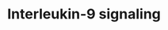 ---
annotations:
- id: PW:0000909
  parent: signaling pathway
  type: Pathway Ontology
  value: interleukin-9 signaling pathway
authors:
- ReactomeTeam
- DeSl
description: 'Interleukin 9  (IL9) binds interleukin 9 receptor  a chain (IL9R) and
  the interleukin 2 receptor common gamma chain  (IL2RG) to initiate IL9 signaling
  downstream cascade. IL9R colocalize with Interleukin 2 receptor Î± chain and MHC
  molecules in lipid rafts of human T lymphoma cells (NizsalÃ³czki et al. 2014). IL2RG
  is essential for IL9 dependent growth signal transduction (Kimura et al. 1995).
  IL9R (glycoprotein of 64 kDa) has saturable and specific binding sites with a Kd
  of 100 pM (Renauld et al. 1992). The activated IL9R complex recruits tyrosine kinase
  proteins from the Janus kinase (JAK) family: JAK1 (JAK1) and JAK3 (JAK3) for subsequent
  activation of the Signal transducer and activator of transcription (STAT) factors
  STAT1, STAT3 and STAT5. The activated STATs form STAT5 dimers and STAT1:STAT3 heterodimers
  (Neurath & Finotto 2016, Li & Rostami 2010).  View original pathway at [http://www.reactome.org/PathwayBrowser/#DIAGRAM=8985947
  Reactome].'
last-edited: 2021-01-25
organisms:
- Homo sapiens
redirect_from:
- /index.php/Pathway:WP4409
- /instance/WP4409
revision: null
schema-jsonld:
- '@context': https://schema.org/
  '@id': https://wikipathways.github.io/pathways/WP4409.html
  '@type': Dataset
  creator:
    '@type': Organization
    name: WikiPathways
  description: 'Interleukin 9  (IL9) binds interleukin 9 receptor  a chain (IL9R)
    and the interleukin 2 receptor common gamma chain  (IL2RG) to initiate IL9 signaling
    downstream cascade. IL9R colocalize with Interleukin 2 receptor Î± chain and MHC
    molecules in lipid rafts of human T lymphoma cells (NizsalÃ³czki et al. 2014).
    IL2RG is essential for IL9 dependent growth signal transduction (Kimura et al.
    1995). IL9R (glycoprotein of 64 kDa) has saturable and specific binding sites
    with a Kd of 100 pM (Renauld et al. 1992). The activated IL9R complex recruits
    tyrosine kinase proteins from the Janus kinase (JAK) family: JAK1 (JAK1) and JAK3
    (JAK3) for subsequent activation of the Signal transducer and activator of transcription
    (STAT) factors STAT1, STAT3 and STAT5. The activated STATs form STAT5 dimers and
    STAT1:STAT3 heterodimers (Neurath & Finotto 2016, Li & Rostami 2010).  View original
    pathway at [http://www.reactome.org/PathwayBrowser/#DIAGRAM=8985947 Reactome].'
  keywords:
  - ADP
  - ATP
  - IL2RG
  - 'IL2RG '
  - IL2RG:JAK3
  - IL9
  - 'IL9 '
  - IL9:IL9R:JAK1:IL2RG:JAK3
  - IL9:IL9R:JAK1:IL2RG:p-Y904,939-JAK3
  - IL9:p-Y116-IL9R:JAK1:IL2RG:p-904,939-JAK3
  - IL9:p-Y116-IL9R:JAK1:IL2RG:p-904,939-JAK3:STAT1,STAT3,STAT5A,STAT5B
  - IL9:p-Y116-IL9R:JAK1:IL2RG:p-904,939-JAK3:p-Y701-STAT1,p-Y705-STAT3,p-Y649-STAT5
  - IL9R
  - 'IL9R '
  - IL9R:JAK1
  - Interleukin-25 (IL25 or IL17E) stimulation had any effect on the phosphorylation
    of STAT proteins. Although IL25 had no effect on the activation of Signal transducer
    and activator of transcription 6 (STAT6) and Signal transducer and activator of
    transcription 3 (STAT3), IL25 stimulation led to the activation of Signal transducer
    and activator of transcription 5A or 5B (STAT5), as indicated by the phosphorylation
    of STAT5 (Wu et al. 2015).<br>This is a black box event since the details about
    of the phosphorylated region could be incomplete.
  - JAK1
  - 'JAK1 '
  - JAK3
  - 'JAK3 '
  - JAK3 inhibitors
  - JAK3:JAK3 inhibitors
  - 'STAT1 '
  - 'STAT3 '
  - 'STAT5A '
  - 'STAT5B '
  - STATs
  - 'baricitinib '
  - dimer
  - p-STAT5A,p-STAT5B
  - p-STAT5B
  - 'p-STAT5B '
  - p-Y-STAT1 dimer
  - 'p-Y116-IL9R '
  - 'p-Y649-STAT5A '
  - p-Y649-STAT5A,
  - 'p-Y649-STAT5A, p-STAT5B '
  - p-Y701-STAT1
  - 'p-Y701-STAT1 '
  - p-Y701-STAT1,p-Y705-STAT3,p-Y649-STAT5A,p-STAT5B
  - p-Y701-STAT1:p-Y705-STAT3
  - p-Y705-STAT3
  - 'p-Y705-STAT3 '
  - 'p-Y904,939-JAK3 '
  license: CC0
  name: Interleukin-9 signaling
seo: CreativeWork
title: Interleukin-9 signaling
wpid: WP4409
---
